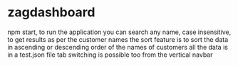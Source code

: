 # zagdashboard
npm start, to run the application 
you can search any name, case insensitive, to get results as per the customer names
the sort feature is to sort the data in ascending or descending order of the names of customers
all the data is in a test.json file
tab switching is possible too from the vertical navbar